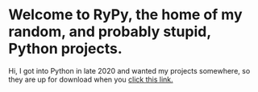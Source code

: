 # Welcome to RyPy, the home of my random, and probably stupid, Python projects.
Hi, I got into Python in late 2020 and wanted my projects somewhere, so they are up for download when you <a href="github.com/MixxerGit/RyPy/archive/Python-Projects.zip" title="click this link.">click this link.</a>
